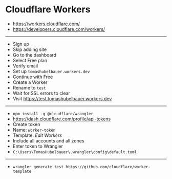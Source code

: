 # Cloudflare Workers

- https://workers.cloudflare.com/
- https://developers.cloudflare.com/workers/

---

- Sign up
- Skip adding site
- Go to the dashboard
- Select Free plan
- Verify email
- Set up `tomashubelbauer.workers.dev`
- Continue with Free
- Create a Worker
- Rename to `test`
- Wait for SSL errors to clear
- Visit https://test.tomashubelbauer.workers.dev

---

- `npm install -g @cloudflare/wrangler`
- https://dash.cloudflare.com/profile/api-tokens
- Create token
- Name: `worker-token`
- Template: *Edit Workers*
- Include all accounts and all zones
- Enter token to Wrangler
- `C:\Users\TomasHubelbauer\.wrangler\config\default.toml`

---

- `wrangler generate test https://github.com/cloudflare/worker-template`

